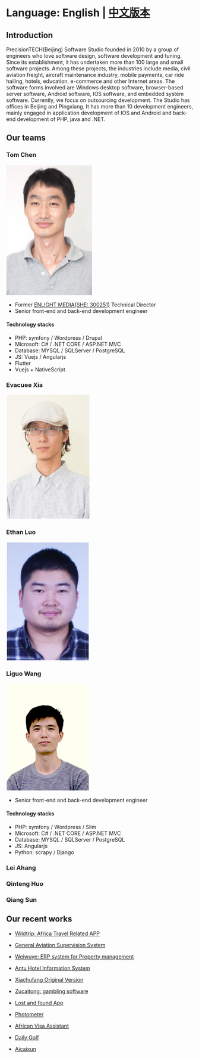 # Language: English | [中文版本](README_CN.md)

## Introduction

PrecisionTECH(Beijing) Software Studio founded in 2010 by a group of engineers who love software design, software development and tuning. Since its establishment, it has undertaken more than 100 large and small software projects. Among these projects, the industries include media, civil aviation freight, aircraft maintenance industry, mobile payments, car ride hailing, hotels, education, e-commerce and other Internet areas. The software forms involved are Windows desktop software, browser-based server software, Android software, IOS software, and embedded system software. Currently, we focus on outsourcing development. The Studio has offices in Beijing and Pingxiang. It has more than 10 development engineers, mainly engaged in application development of IOS and Android and back-end development of PHP, java and .NET.

## Our teams

### Tom Chen

![Tom Chen](images/tomchen.png "Tom Chen")

* Former [ENLIGHT MEDIA(SHE: 300251)](https://en.wikipedia.org/wiki/Beijing_Enlight_Media) Technical Director
* Senior front-end and back-end development engineer

#### Technology stacks

* PHP: symfony / Wordpress / Drupal
* Microsoft: C# / .NET CORE / ASP.NET MVC
* Database: MYSQL / SQLServer / PostgreSQL
* JS: Vuejs / Angularjs
* Flutter
* Vuejs + NativeScript

### Evacuee Xia

![Evacuee Xia](images/xia.png "Evacuee Xia")

### Ethan Luo

![Ethan Luo](images/luo.png "Ethan Luo")

### Liguo Wang

![Leo Wang](images/liguo.png "Leo Wang")

* Senior front-end and back-end development engineer

#### Technology stacks

* PHP: symfony / Wordpress / Slim
* Microsoft: C# / .NET CORE / ASP.NET MVC
* Database: MYSQL / SQLServer / PostgreSQL
* JS: Angularjs
* Python: scrapy / Django

### Lei Ahang

### Qinteng Huo

### Qiang Sun

## Our recent works

* [Wildtrip: Africa Travel Related APP](projects/wildtrip.md)

* [General Aviation Supervision System](projects/gass.md)

* [Weiwuye: ERP system for Property management](projects/weiwuye.md)

* [Antu Hotel Information System](projects/antu.md)

* [Xiachufang Original Version](projects/xcf.md)

* [Zucaitong: gambling software](projects/zct.md)

* [Lost and found App](projects/others.md)

* [Photometer](projects/others.md)

* [African Visa Assistant](projects/others.md)

* [Daily Golf](projects/others.md)

* [Aicaixun](projects/others.md)